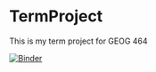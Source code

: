 # TermProject
This is my term project for GEOG 464

[![Binder](https://mybinder.org/badge_logo.svg)](https://mybinder.org/v2/gh/torbenlaux/TermProject.git/HEAD)
